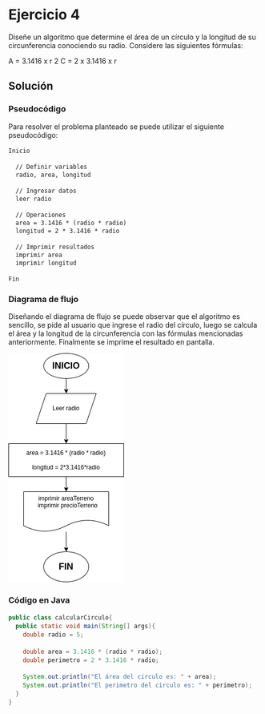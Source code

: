 # Ejercicio 4

Diseñe un algoritmo que determine el área de un círculo y la longitud de su
circunferencia conociendo su radio. Considere las siguientes fórmulas:

A = 3.1416 x r 2
C = 2 x 3.1416 x r

## Solución

### Pseudocódigo

Para resolver el problema planteado se puede utilizar el siguiente pseudocódigo:

```plaintext
Inicio

  // Definir variables
  radio, area, longitud

  // Ingresar datos
  leer radio

  // Operaciones
  area = 3.1416 * (radio * radio)
  longitud = 2 * 3.1416 * radio

  // Imprimir resultados
  imprimir area
  imprimir longitud

Fin
```

### Diagrama de flujo

Diseñando el diagrama de flujo se puede observar que el algoritmo es sencillo, se pide al usuario que ingrese el radio del círculo, luego se calcula el área y la longitud de la circunferencia con las fórmulas mencionadas anteriormente. Finalmente se imprime el resultado en pantalla.

![Diagrama de flujo](https://github.com/PierreLogs/JavaExercices/blob/main/areaCirculo/Diagrama4.png)

### Código en Java

```java
public class calcularCirculo{
  public static void main(String[] args){
    double radio = 5;

    double area = 3.1416 * (radio * radio);
    double perimetro = 2 * 3.1416 * radio;

    System.out.println("El área del circulo es: " + area);
    System.out.println("El perimetro del circulo es: " + perimetro);
  }
}
```

